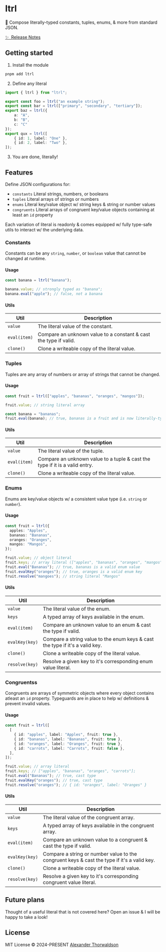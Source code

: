 # ltrl

🍱 Compose literally-typed constants, tuples, enums, & more from standard JSON.

[✨ &nbsp;Release Notes](/CHANGELOG.md)

## Getting started

1. Install the module

```bash
pnpm add ltrl
```

2. Define any literal

```ts
import { ltrl } from "ltrl";

export const foo = ltrl("an example string");
export const bar = ltrl(["primary", "secondary", "tertiary"]);
export baz = ltrl({
    a: "A",
    b: "B",
    c: "C"
});
export qux = ltrl([
    { id: 1, label: "One" },
    { id: 2, label: "Two" },
]);
```

3. You are done, literally!

## Features

Define JSON configurations for:

- `constants` Literal strings, numbers, or booleans
- `tuples` Literal arrays of strings or numbers
- `enums` Literal key/value object w/ string keys & string or number values
- `congruents` Literal arrays of congruent key/value objects containing at least an `id` property

Each variation of literal is readonly & comes equipped w/ fully type-safe utils to interact w/ the underlying data.

### Constants

Constants can be any `string`, `number`, or `boolean` value that cannot be changed at runtime.

#### Usage

```ts
const banana = ltrl("banana");

banana.value; // strongly typed as "banana";
banana.eval("apple"); // false, not a banana
```

#### Utils

| Util         | Description                                                      |
| ------------ | ---------------------------------------------------------------- |
| `value`      | The literal value of the constant.                               |
| `eval(item)` | Compare an unknown value to a constant & cast the type if valid. |
| `clone()`    | Clone a writeable copy of the literal value.                     |

### Tuples

Tuples are any array of numbers or array of strings that cannot be changed.

#### Usage

```ts
const fruit = ltrl(["apples", "bananas", "oranges", "mangos"]);

fruit.value; // string literal array

const banana = "bananas";
fruit.eval(banana); // true, bananas is a fruit and is now literally-typed as "bananas";
```

#### Utils

| Util         | Description                                                                 |
| ------------ | --------------------------------------------------------------------------- |
| `value`      | The literal value of the tuple.                                             |
| `eval(item)` | Compare an unknown value to a tuple & cast the type if it is a valid entry. |
| `clone()`    | Clone a writeable copy of the literal value.                                |

### Enums

Enums are key/value objects w/ a consistent value type (i.e. `string` or `number`).

#### Usage

```ts
const fruit = ltrl({
  apples: "Apples",
  bananas: "Bananas",
  oranges: "Oranges",
  mangos: "Mangos",
});

fruit.value; // object literal
fruit.keys; // array literal (["apples", "bananas", "oranges", "mangos"])
fruit.eval("Bananas"); // true, bananas is a valid enum value
fruit.evalKey("oranges"); // true, oranges is a valid enum key
fruit.resolve("mangoes"); // string literal "Mangos"
```

#### Utils

| Util           | Description                                                                  |
| -------------- | ---------------------------------------------------------------------------- |
| `value`        | The literal value of the enum.                                               |
| `keys`         | A typed array of keys available in the enum.                                 |
| `eval(item)`   | Compare an unknown value to an enum & cast the type if valid.                |
| `evalKey(key)` | Compare a string value to the enum keys & cast the type if it's a valid key. |
| `clone()`      | Clone a writeable copy of the literal value.                                 |
| `resolve(key)` | Resolve a given key to it's corresponding enum value literal.                |

### Congruentss

Congruents are arrays of symmetric objects where every object contains atleast an `id` property. Typeguards are in place to help w/ definitions & prevent invalid values.

#### Usage

```ts
const fruit = ltrl([
  [
    { id: "apples", label: "Apples", fruit: true },
    { id: "bananas", label: "Bananas", fruit: true },
    { id: "oranges", label: "Oranges", fruit: true },
    { id: "carrots", label: "Carrots", fruit: false },
  ],
]);

fruit.value; // array literal
fruit.keys; // ["apples", "bananas", "oranges", "carrots"];
fruit.eval("Bananas"); // true, cast type
fruit.evalKey("oranges"); // true, cast type
fruit.resolve("oranges"); // { id: "oranges", label: "Oranges" }
```

#### Utils

| Util           | Description                                                                                 |
| -------------- | ------------------------------------------------------------------------------------------- |
| `value`        | The literal value of the congruent array.                                                   |
| `keys`         | A typed array of keys available in the congruent array.                                     |
| `eval(item)`   | Compare an unknown value to a congruent & cast the type if valid.                           |
| `evalKey(key)` | Compare a string or number value to the congruent keys & cast the type if it's a valid key. |
| `clone()`      | Clone a writeable copy of the literal value.                                                |
| `resolve(key)` | Resolve a given key to it's corresponding congruent value literal.                          |

## Future plans

Thought of a useful literal that is not covered here? Open an issue & I will be happy to take a look!

## License

MIT License &copy; 2024-PRESENT [Alexander Thorwaldson](https://github.com/zoobzio)
